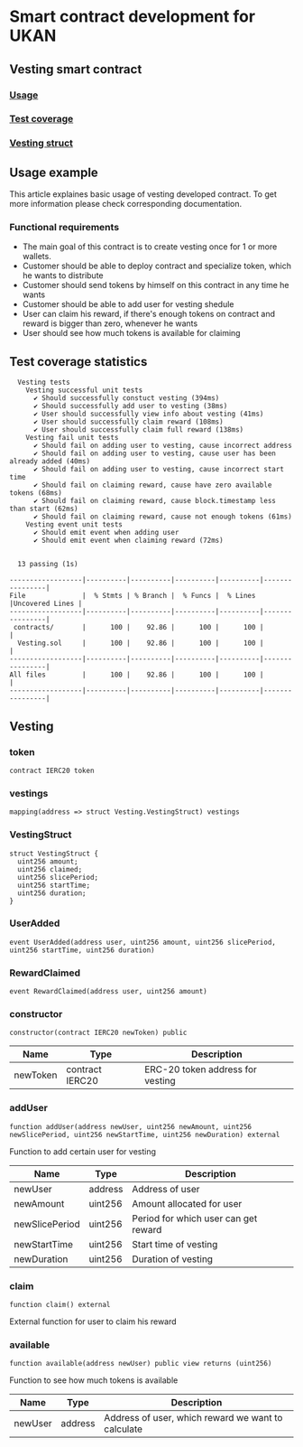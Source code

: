 # Smart contract development for UKAN

## Vesting smart contract

### [Usage](#usage-example)

### [Test coverage](#test-coverage-statistics)

### [Vesting struct](#vesting)

## Usage example

This article explaines basic usage of vesting developed contract.
To get more information please check corresponding documentation.

### Functional requirements

- The main goal of this contract is to create vesting once for 1 or more wallets.
- Customer should be able to deploy contract and specialize token, which he wants to distribute
- Customer should send tokens by himself on this contract in any time he wants
- Customer should be able to add user for vesting shedule
- User can claim his reward, if there's enough tokens on contract and reward is bigger than zero, whenever he wants
- User should see how much tokens is available for claiming

## Test coverage statistics

```text
  Vesting tests
    Vesting successful unit tests
      ✔ Should successfully constuct vesting (394ms)
      ✔ Should successfully add user to vesting (38ms)
      ✔ User should successfully view info about vesting (41ms)
      ✔ User should successfully claim reward (108ms)
      ✔ User should successfully claim full reward (138ms)
    Vesting fail unit tests
      ✔ Should fail on adding user to vesting, cause incorrect address
      ✔ Should fail on adding user to vesting, cause user has been already added (40ms)
      ✔ Should fail on adding user to vesting, cause incorrect start time
      ✔ Should fail on claiming reward, cause have zero available tokens (68ms)
      ✔ Should fail on claiming reward, cause block.timestamp less than start (62ms)
      ✔ Should fail on claiming reward, cause not enough tokens (61ms)
    Vesting event unit tests
      ✔ Should emit event when adding user
      ✔ Should emit event when claiming reward (72ms)


  13 passing (1s)

------------------|----------|----------|----------|----------|----------------|
File              |  % Stmts | % Branch |  % Funcs |  % Lines |Uncovered Lines |
------------------|----------|----------|----------|----------|----------------|
 contracts/       |      100 |    92.86 |      100 |      100 |                |
  Vesting.sol     |      100 |    92.86 |      100 |      100 |                |
------------------|----------|----------|----------|----------|----------------|
All files         |      100 |    92.86 |      100 |      100 |                |
------------------|----------|----------|----------|----------|----------------|
```

## Vesting

### token

```solidity
contract IERC20 token
```

### vestings

```solidity
mapping(address => struct Vesting.VestingStruct) vestings
```

### VestingStruct

```solidity
struct VestingStruct {
  uint256 amount;
  uint256 claimed;
  uint256 slicePeriod;
  uint256 startTime;
  uint256 duration;
}
```

### UserAdded

```solidity
event UserAdded(address user, uint256 amount, uint256 slicePeriod, uint256 startTime, uint256 duration)
```

### RewardClaimed

```solidity
event RewardClaimed(address user, uint256 amount)
```

### constructor

```solidity
constructor(contract IERC20 newToken) public
```

| Name | Type | Description |
| ---- | ---- | ----------- |
| newToken | contract IERC20 | ERC-20 token address for vesting |

### addUser

```solidity
function addUser(address newUser, uint256 newAmount, uint256 newSlicePeriod, uint256 newStartTime, uint256 newDuration) external
```

Function to add certain user for vesting

| Name | Type | Description |
| ---- | ---- | ----------- |
| newUser | address | Address of user |
| newAmount | uint256 | Amount allocated for user |
| newSlicePeriod | uint256 | Period for which user can get reward |
| newStartTime | uint256 | Start time of vesting |
| newDuration | uint256 | Duration of vesting |

### claim

```solidity
function claim() external
```

External function for user to claim his reward

### available

```solidity
function available(address newUser) public view returns (uint256)
```

Function to see how much tokens is available

| Name | Type | Description |
| ---- | ---- | ----------- |
| newUser | address | Address of user, which reward we want to calculate |

